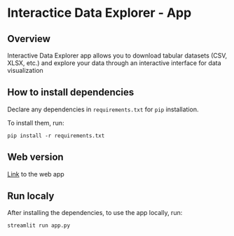 # Interactice Data Explorer - App

## Overview

Interactive Data Explorer app allows you to download tabular datasets (CSV, XLSX, etc.) and explore your data through an interactive interface for data visualization

## How to install dependencies

Declare any dependencies in `requirements.txt` for `pip` installation.

To install them, run:

```
pip install -r requirements.txt
```

## Web version

[Link](https://impact-initiatives-interactive-data-explorer-app.streamlit.app/) to the web app

## Run localy

After installing the dependencies, to use the app locally, run:

```
streamlit run app.py
```